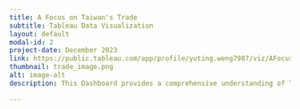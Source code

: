 ```yaml
---
title: A Focus on Taiwan's Trade
subtitle: Tableau Data Visualization
layout: default
modal-id: 2
project-date: December 2023
link: https://public.tableau.com/app/profile/yuting.weng7987/viz/AFocusonTaiwansTrade/DatavizProject
thumbnail: trade_image.png
alt: image-alt
description: This Dashboard provides a comprehensive understanding of Taiwan's economic and trade landscape.

---
```

